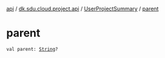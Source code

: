 [api](../../index.md) / [dk.sdu.cloud.project.api](../index.md) / [UserProjectSummary](index.md) / [parent](./parent.md)

# parent

`val parent: `[`String`](https://kotlinlang.org/api/latest/jvm/stdlib/kotlin/-string/index.html)`?`